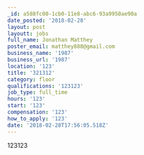 ```yaml
---
_id: a588fc00-1cb0-11e8-abc6-93a9950ae90a
date_posted: '2018-02-28'
layout: post
layoutt: jobs
full_name: Jonathan Matthey
poster_email: matthey888@gmail.com
business_name: '1987'
business_url: '1987'
location: '123'
title: '321312'
category: floor
qualifications: '123123'
job_type: full_time
hours: '123'
start: '123'
compensation: '123'
how_to_apply: '123'
date: '2018-02-28T17:56:05.518Z'
---
```

123123
